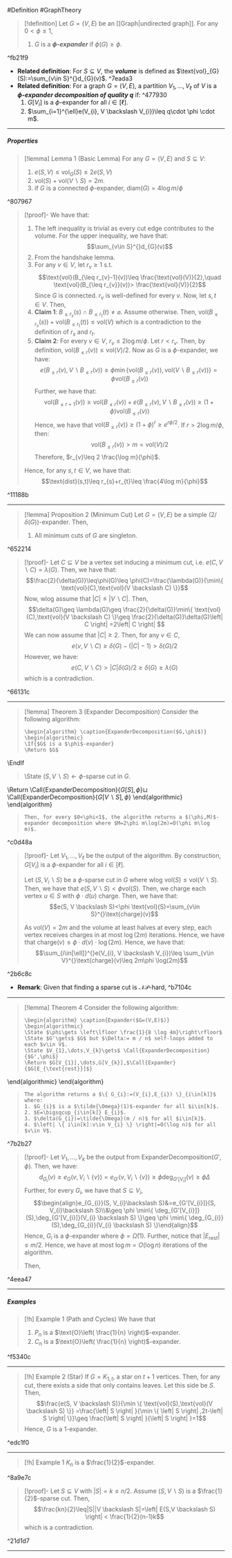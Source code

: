 #Definition #GraphTheory 

> [!definition]
> Let $G=(V,E)$ be an [[Graph|undirected graph]]. For any $0<\phi\leq 1$, 
> 1. $G$ is a ***$\phi$-expander*** if $\phi(G)\geq \phi$. 

^fb21f9

- **Related definition**: For $S\subseteq V$, the ***volume*** is defined as $\text{vol}_{G}(S):=\sum_{v\in S}^{}d_{G}(v)$.  ^7eada3
- **Related definition**: For a graph $G=(V,E)$, a partition $V_{1},\dots,V_{\ell}$ of $V$ is a ***$\phi$-expander decomposition of quality $q$*** if: ^477930
	1. $G[V_{i}]$ is a $\phi$-expander for all $i\in[\ell]$.
	2. $\sum_{i=1}^{\ell}e(V_{i}, V \backslash V_{i})\leq q\cdot \phi \cdot m$.
---
##### Properties

> [!lemma] Lemma 1 (Basic Lemma)
> For any $G=(V,E)$ and $S\subseteq V$:
> 1. $e(S, V )\leq \text{vol}_{G}(S)\leq 2e(S, V)$ 
> 2. $\text{vol}(S)+\text{vol}(V \backslash S)=2m$.
> 3. if $G$ is a connected $\phi$-expander, $\text{diam}(G)=4\log m / \phi$

^807967

> [!proof]-
> We have that:
> 1. The left inequality is trivial as every cut edge contributes to the volume. For the upper inequality, we have that: $$\sum_{v\in S}^{}d_{G}(v)$$
> 2. From the handshake lemma.
> 3. For any $v\in V$, let $r_{v}\geq 1$ s.t. $$\text{vol}(B_{\leq r_{v}-1}(v))\leq \frac{\text{vol}(V)}{2},\quad \text{vol}(B_{\leq r_{v}}(v))> \frac{\text{vol}(V)}{2}$$Since $G$ is connected. $r_{v}$ is well-defined for every $v$. Now, let $s,t\in V$. Then, 
> 	1. **Claim 1**: $B_{\leq r_{s}}(s)\cap B_{\leq r_{t}}(t)\neq\varnothing$.
> 	   Assume otherwise. Then, $\text{vol}(B_{\leq r_{s}}(s))+\text{vol}(B_{\leq r_{t}}(t))\leq \text{vol}(V)$ which is a contradiction to the definition of $r_{s}$ and $r_{t}$.
> 	2. **Claim 2**: For every $v\in V$, $r_{v}\leq 2\log m / \phi$. 
> 	   Let $r<r_{v}$. Then, by definition, $\text{vol}(B_{\leq r}(v))\leq \text{vol}(V) /2$. Now as $G$ is a $\phi$-expander, we have: $$e(B_{\leq r}(v), V \backslash B_{\leq r}(v))\geq \phi \min \{ \text{vol}(B_{\leq r}(v)) ,\text{vol}(V \backslash B_{\leq r}(v)) \} = \phi \text{vol}(B_{\leq r}(v))  $$Further, we have that: $$\text{vol}(B_{\leq r+1}(v))\geq \text{vol}(B_{\leq r}(v))+e(B_{\leq r}(v), V \backslash B_{\leq r}(v))\geq(1+\phi)  \text{vol}(B_{\leq r}(v))$$Hence, we have that $\text{vol}(B_{\leq r}(v))\geq (1+\phi)^r\geq e^{r\phi/2}$. If $r> 2 \log m /\phi$, then: $$\text{vol}(B_{\leq r}(v))> m=\text{vol}(V) / 2$$Therefore, $r_{v}\leq 2 \frac{\log m}{\phi}$.
> 	   
> 	Hence, for any $s,t\in V$, we have that: $$\text{dist}(s,t)\leq r_{s}+r_{t}\leq \frac{4\log m}{\phi}$$

^11188b

---
> [!lemma] Proposition 2 (Minimum Cut)
> Let $G=(V,E)$ be a simple $(2 / \delta(G))$-expander. Then,
> 1. All minimum cuts of $G$ are singleton.

^652214

> [!proof]-
> Let $C\subseteq V$ be a vertex set inducing a minimum cut, i.e. $e(C, V \backslash C)=\lambda(G)$. Then, we have that: $$\frac{2}{\delta(G)}\leq\phi(G)\leq \phi(C)=\frac{\lambda(G)}{\min\{ \text{vol}(C),\text{vol}(V \backslash C) \}}$$
> Now, wlog assume that $\left| C \right|\leq \left| V \backslash C \right|$. Then,
> $$\delta(G)\geq \lambda(G)\geq \frac{2}{\delta(G)}\min\{ \text{vol}(C),\text{vol}(V \backslash C) \}\geq \frac{2}{\delta(G)}\delta(G)\left| C \right| =2\left| C \right| $$We can now assume that $\left| C \right|\geq 2$. Then, for any $v\in C$, $$e(v, V \backslash C)\geq \delta(G)-(\left| C \right| -1)>\delta(G) / 2$$However, we have: $$e(C, V \backslash C)> \left| C \right| \delta(G) /2 \geq \delta(G)\geq \lambda(G)$$which is a contradiction.

^66131c

---
> [!lemma] Theorem 3 (Expander Decomposition)
> Consider the following algorithm:
> ```pseudo
> \begin{algorithm} \caption{ExpanderDecomposition($G,\phi$)}
> \begin{algorithmic} 
> \If{$G$ is a $\phi$-expander}
> \Return $G$
\EndIf
> \State $(S,V \backslash S)\gets \phi$-sparse cut in $G$.
> 
\Return \Call{ExpanderDecomposition}{$G[S],\phi$}$\sqcup$ \Call{ExpanderDecomposition}{$G[V \backslash S],\phi$}
\end{algorithmic}
\end{algorithm}
> ```
> Then, for every $0<\phi<1$, the algorithm returns a $(\phi,M)$-expander decomposition where $M=2\phi m\log(2m)=O(\phi m\log m)$.

^c0d48a

> [!proof]-
> Let $V_{1},\dots,V_{\ell}$ be the output of the algorithm. By construction, $G[V_{i}]$ is a $\phi$-expander for all $i\in[\ell]$.
> 
> 
> 
> Let $(S,V_{i} \backslash S)$ be a $\phi$-sparse cut in $G$ where wlog $\text{vol}(S)\leq \text{vol}( V \backslash S)$. Then, we have that $e(S, V \backslash S)<\phi \text{vol}(S)$. Then, we charge each vertex $u\in S$ with $\phi \cdot d(u)$ charge. Then, we have that: $$e(S, V \backslash S)<\phi \text{vol}(S)=\sum_{v\in S}^{}\text{charge}(v)$$
> 
> As $\text{vol}(V)=2m$ and the volume at least halves at every step, each vertex receives charges in at most $\log (2m)$ iterations. Hence, we have that $\text{charge}(v)\leq \phi \cdot d(v)\cdot \log(2m)$. Hence, we have that: $$\sum_{i\in[\ell]}^{}e(V_{i}, V \backslash V_{i})\leq \sum_{v\in V}^{}\text{charge}(v)\leq 2m\phi \log(2m)$$

^2b6c8c

- **Remark**: Given that finding a sparse cut is $\mathcal{NP}$-hard,  ^b7104c

---
> [!lemma] Theorem 4
> Consider the following algorithm:
> ```pseudo
> \begin{algorithm} \caption{Expander($G=(V,E)$)}
> \begin{algorithmic} 
> \State $\phi\gets \left\lfloor \frac{1}{8 \log 4m}\right\rfloor$
> \State $G'\gets$ $G$ but $\Delta:= m / n$ self-loops added to each $v\in V$.
> \State $V_{1},\dots,V_{k}\gets$ \Call{ExpanderDecomposition}{$G',\phi$}
> \Return $G[V_{1}],\dots,G[V_{k}],$\Call{Expander}{$G[E_{\text{rest}}]$}
\end{algorithmic}
\end{algorithm}
> ```
> The algorithm returns a $\{ G_{i}:=(V_{i},E_{i}) \}_{i\in[k]}$ where:
> 1. $G_{i}$ is a $\tilde{\Omega}(1)$-expander for all $i\in[k]$.
> 2. $E=\bigsqcup_{i\in[k]} E_{i}$.
> 3. $\delta(G_{i})=\tilde{\Omega}(m / n)$ for all $i\in[k]$.
> 4. $\left| \{ i\in[k]:v\in V_{i} \} \right|=O(\log n)$ for all $v\in V$.

^7b2b27



> [!proof]-
> Let $V_{1},\dots,V_{k}$ be the output from $\text{ExpanderDecomposition}(G',\phi)$. Then, we have: $$d_{G_{i}}(v)\geq e_{G}(v, V_{i}\backslash \{ v \})=e_{G'}(v, V_{i}\backslash \{ v \})\geq \phi \deg_{G'[V_{i}]}(v)\geq \phi \Delta$$Further, for every $G_{i}$, we have that $S\subseteq V_{i}$, $$\begin{align}e_{G_{i}}(S, V_{i}\backslash S)&=e_{G'[V_{i}]}(S, V_{i}\backslash S)\\&\geq \phi \min\{ \deg_{G'[V_{i}]}(S),\deg_{G'[V_{i}]}(V_{i} \backslash S) \}\geq \phi \min\{ \deg_{G_{i}}(S),\deg_{G_{i}}(V_{i} \backslash S) \}\end{align}$$Hence, $G_{i}$ is a $\phi$-expander where $\phi=\tilde{\Omega}(1)$. Further, notice that $\left| E_{\text{rest}} \right|\leq m /2$. Hence, we have at most $\log m=O(\log n)$ iterations of the algorithm.
> 
> Then, 

^4eea47

---
##### Examples
> [!h] Example 1 (Path and Cycles)
> We have that
> 1. $P_{n}$ is a $\text{O}\left( \frac{1}{n} \right)$-expander.
> 2. $C_{n}$ is a $\text{O}\left( \frac{1}{n} \right)$-expander.

^f5340c

---
> [!h] Example 2 (Star)
> If $G=K_{1,t}$, a star on $t+1$ vertices. Then, for any cut, there exists a side that only contains leaves. Let this side be $S$. Then, $$\frac{e(S, V \backslash S)}{\min \{ \text{vol}(S),\text{vol}(V \backslash S) \}} =\frac{\left| S \right| }{\min \{  \left| S \right| ,2t-\left| S \right|  \}}\geq \frac{\left| S \right| }{\left| S \right| }=1$$Hence, $G$ is a $1$-expander.

^edc1f0

---
> [!h] Example 1
> $K_{n}$ is a $\frac{1}{2}$-expander.

^8a9e7c

> [!proof]-
> Let $S\subseteq V$ with $\left| S \right|=k\leq n / 2$. Assume $(S,V\backslash S)$ is a $\frac{1}{2}$-sparse cut. Then, $$\frac{kn}{2}\leq|S||V \backslash S|=\left| E(S,V \backslash S) \right| < \frac{1}{2}(n-1)k$$which is a contradiction.

^21d1d7

---
